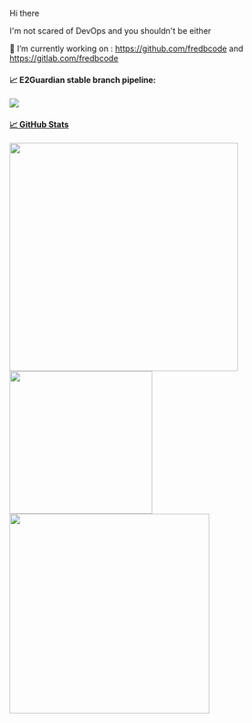 Hi there

I'm not scared of DevOps and you shouldn't be either

🔭 I’m currently working on : https://github.com/fredbcode and https://gitlab.com/fredbcode

#### &#x1f4c8; E2Guardian stable branch pipeline:
 <a href="https://gitlab.com/fredbcode/e2guardian/-/pipelines"><img src="https://gitlab.com/fredbcode/e2guardian/badges/v5.4/pipeline.svg" aria-hidden="true" class="project-badge"/>


#### &#x1f4c8; GitHub Stats
<a href="https://github.com/fredbcode/fredbcode">
   <img src="https://github-readme-stats.vercel.app/api?username=fredbcode&show_icons=true&line_height=27&count_private=true&title_color=ffffff&text_color=c9cacc&icon_color=2bbc8a&bg_color=1d1f21" width="400px" />
  <img src="https://github-readme-stats.vercel.app/api/top-langs/?username=fredbcode&hide=java,ruby,HTML&title_color=ffffff&text_color=c9cacc&icon_color=2bbc8a&bg_color=1d1f21" width=250px />
  <img src="https://github-readme-stats.vercel.app/api/pin/?username=e2guardian&repo=e2guardian&title_color=ffffff&text_color=c9cacc&icon_color=2bbc8a&bg_color=1d1f21" width=350px /> </a>

